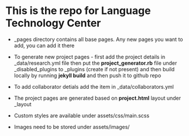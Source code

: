 # This is the repo for Language Technology Center
- _pages directory contains all base pages. Any new pages you want to add, you can add it there

- To generate new project pages - first add the project details in _data/research.yml file then put the **project_generator.rb** file under _disabled_plugins to _plugins (create if not present) and then build locally by running **jekyll build** and then push it to github repo

- To add collaborator detials add the item in _data/collaborators.yml

- The project pages are generated based on **project.html** layout under _layout

- Custom styles are available under assets/css/main.scss

- Images need to be stored under assets/images/